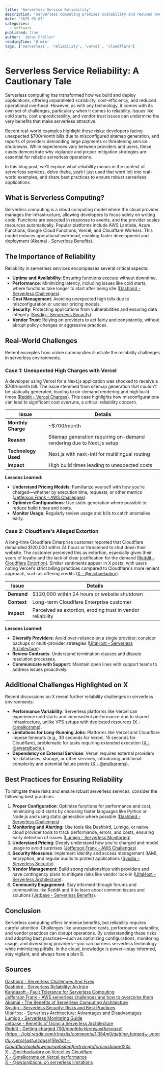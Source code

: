 ```yaml
---
title: 'Serverless Service Reliability'
description: 'Serverless computing promises scalability and reduced overhead, but reliability challenges like cost unpredictability and vendor issues require careful attention and best practices.'
date: '2025-06-07'
categories:
  - software
published: true
author: 'Jonas Fröller'
readingTime: '8 min'
tags: ['serverless', 'reliability', 'vercel', 'cloudflare']
---
```


# Serverless Service Reliability: A Cautionary Tale

Serverless computing has transformed how we build and deploy applications, offering unparalleled scalability, cost-efficiency, and reduced operational overhead. However, as with any technology, it comes with its own set of challenges, particularly when it comes to reliability. Issues like cold starts, cost unpredictability, and vendor trust issues can undermine the very benefits that make serverless attractive.

Recent real-world examples highlight these risks: developers facing unexpected $700/month bills due to misconfigured sitemap generation, and reports of providers demanding large payments or threatening service shutdowns. While experiences vary between providers and users, these cases demonstrate why vigilance and proper mitigation strategies are essential for reliable serverless operations.

In this blog post, we'll explore what reliability means in the context of serverless services, delve (haha, yeah I just used that word lol) into real-world examples, and share best practices to ensure robust serverless applications.

## What is Serverless Computing?

Serverless computing is a cloud computing model where the cloud provider manages the infrastructure, allowing developers to focus solely on writing code. Functions are executed in response to events, and the provider scales resources automatically. Popular platforms include AWS Lambda, Azure Functions, Google Cloud Functions, Vercel, and Cloudflare Workers. This model reduces operational overhead, enabling faster development and deployment ([Akamai - Serverless Benefits](https://www.akamai.com/blog/cloud/the-benefits-of-serverless-computing-architecture)).

## The Importance of Reliability

Reliability in serverless services encompasses several critical aspects:

- **Uptime and Availability**: Ensuring functions execute without downtime.
- **Performance**: Minimizing latency, including issues like cold starts, where functions take longer to start after being idle ([Dashbird - Serverless Challenges](https://dashbird.io/knowledge-base/basic-concepts/serverless-challenges-and-solutions/)).
- **Cost Management**: Avoiding unexpected high bills due to misconfiguration or unclear pricing models.
- **Security**: Protecting applications from vulnerabilities and ensuring data integrity ([Sysdig - Serverless Security](https://sysdig.com/learn-cloud-native/serverless-security-risks-and-best-practices/)).
- **Vendor Trust**: Relying on providers to act fairly and consistently, without abrupt policy changes or aggressive practices.

## Real-World Challenges

Recent examples from online communities illustrate the reliability challenges in serverless environments.

### Case 1: Unexpected High Charges with Vercel

A developer using Vercel for a Next.js application was shocked to receive a $700/month bill. The issue stemmed from sitemap generation that couldn't be statically generated, leading to on-demand rendering and high build times ([Reddit - Vercel Charges](https://old.reddit.com/r/nextjs/comments/1l384m0/getting_charged_700month_by_vercel_just_because/)). This case highlights how misconfigurations can lead to significant cost overruns, a critical reliability concern.

| **Issue**           | **Details**                                                           |
| ------------------- | --------------------------------------------------------------------- |
| **Monthly Charge**  | ~$700/month                                                           |
| **Reason**          | Sitemap generation requiring on-demand rendering due to Next.js setup |
| **Technology Used** | Next.js with next-intl for multilingual routing                       |
| **Impact**          | High build times leading to unexpected costs                          |

**Lessons Learned**:
- **Understand Pricing Models**: Familiarize yourself with how you're charged—whether by execution time, requests, or other metrics ([Jefferson Frank - AWS Challenges](https://www.jeffersonfrank.com/insights/aws-serverless-challenges-and-tips/)).
- **Optimize Configurations**: Use static generation where possible to reduce build times and costs.
- **Monitor Usage**: Regularly review usage and bills to catch anomalies early.

### Case 2: Cloudflare's Alleged Extortion

A long-time Cloudflare Enterprise customer reported that Cloudflare demanded $120,000 within 24 hours or threatened to shut down their website. The customer perceived this as extortion, especially given their years of loyalty and the lack of clear justification for the demand ([Reddit - Cloudflare Extortion](https://www.reddit.com/r/CloudFlare/comments/1d14zrf/cloudflare_took_down_our_website_after_trying_to/)). Similar sentiments appear in X posts, with users noting Vercel's strict billing practices compared to Cloudflare's more lenient approach, such as offering credits ([X - @michaelaubry](https://x.com/michaelaubry/status/1930915964738265288)).

| **Issue**   | **Details**                                                 |
| ----------- | ----------------------------------------------------------- |
| **Demand**  | $120,000 within 24 hours or website shutdown                |
| **Context** | Long-term Cloudflare Enterprise customer                    |
| **Impact**  | Perceived as extortion, eroding trust in vendor reliability |

**Lessons Learned**:
- **Diversify Providers**: Avoid over-reliance on a single provider; consider backups or multi-provider strategies ([UltaHost - Serverless Architecture](https://ultahost.com/blog/serverless-architecture/)).
- **Review Contracts**: Understand termination clauses and dispute resolution processes.
- **Communicate with Support**: Maintain open lines with support teams to address issues proactively.

## Additional Challenges Highlighted on X

Recent discussions on X reveal further reliability challenges in serverless environments:

- **Performance Variability**: Serverless platforms like Vercel can experience cold starts and inconsistent performance due to shared infrastructure, unlike VPS setups with dedicated resources ([X - @melkornms](https://x.com/melkornms/status/1929861105922236580)).
- **Limitations for Long-Running Jobs**: Platforms like Vercel and Cloudflare impose timeouts (e.g., 30 seconds for Vercel, 15 seconds for Cloudflare), problematic for tasks requiring extended execution ([X - @swarajbachu](https://x.com/swarajbachu/status/1929077782929420516)).
- **Dependency on External Services**: Vercel requires external providers for databases, storage, or other services, introducing additional complexity and potential failure points ([X - @melkornms](https://x.com/melkornms/status/1929820710060380289)).

## Best Practices for Ensuring Reliability

To mitigate these risks and ensure robust serverless services, consider the following best practices:

1. **Proper Configuration**: Optimize functions for performance and cost, minimizing cold starts by choosing faster languages like Python or Node.js and using static generation where possible ([Dashbird - Serverless Challenges](https://dashbird.io/knowledge-base/basic-concepts/serverless-challenges-and-solutions/)).
2. **Monitoring and Alerting**: Use tools like Dashbird, Lumigo, or native cloud provider tools to track performance, errors, and costs, ensuring early detection of issues ([Lumigo - Serverless Monitoring](https://lumigo.io/serverless-monitoring-guide/)).
3. **Understand Pricing**: Deeply understand how you're charged and model usage to avoid surprises ([Jefferson Frank - AWS Challenges](https://www.jeffersonfrank.com/insights/aws-serverless-challenges-and-tips/)).
4. **Security Measures**: Implement identity and access management (IAM), encryption, and regular audits to protect applications ([Sysdig - Serverless Security](https://sysdig.com/learn-cloud-native/serverless-security-risks-and-best-practices/)).
5. **Vendor Management**: Build strong relationships with providers and have contingency plans to mitigate risks like vendor lock-in ([UltaHost - Serverless Architecture](https://ultahost.com/blog/serverless-architecture/)).
6. **Community Engagement**: Stay informed through forums and communities like Reddit and X to learn about common issues and solutions ([Jetbase - Serverless Benefits](https://jetbase.io/blog/benefits-of-using-a-serverless-architecture-pros-and-cons-reviewed)).

## Conclusion

Serverless computing offers immense benefits, but reliability requires careful attention. Challenges like unexpected costs, performance variability, and vendor practices can disrupt operations. By understanding these risks and adopting best practices—such as optimizing configurations, monitoring usage, and diversifying providers—you can harness serverless technology while minimizing pitfalls. In the cloud, knowledge is power—stay informed, stay vigilant, and always have a plan B.

## Sources

[Dashbird - Serverless Challenges And Fixes](https://dashbird.io/knowledge-base/basic-concepts/serverless-challenges-and-solutions)  
[Dashbird - Serverless Reliability: An Intro](https://dashbird.io/knowledge-base/basic-concepts/reliability)  
[Kandasoft - Fault Tolerance for Serverless Computing](https://www.kandasoft.com/blog/fault-tolerance-and-serverless-computing)  
[Jefferson Frank - AWS serverless challenges and how to overcome them](https://www.jeffersonfrank.com/insights/aws-serverless-challenges-and-tips)  
[Akamai - The Benefits of Serverless Computing Architecture](https://www.akamai.com/blog/cloud/the-benefits-of-serverless-computing-architecture)  
[Sysdig - Serverless Security: Risks and Best Practices](https://sysdig.com/learn-cloud-native/serverless-security-risks-and-best-practices)  
[UltaHost - Serverless Architecture: Advantages and Disadvantages](https://ultahost.com/blog/serverless-architecture)  
[Lumigo - Serverless Monitoring Guide](https://lumigo.io/serverless-monitoring-guide)  
[Jetbase - Benefits of Using a Serverless Architecture](https://jetbase.io/blog/benefits-of-using-a-serverless-architecture-pros-and-cons-reviewed)  
[Reddit - Getting charged $700/month by Vercel just because](https://old.reddit.com/r/nextjs/comments/1l384m0/getting_charged_700month_by_vercel_just_because)  
[Reddit - Cloudflare took down our website after trying to force us to pay 120k$](https://www.reddit.com/r/CloudFlare/comments/1d14zrf/cloudflare_took_down_our_website_after_trying_to)  
[X - @michaelaubry on Vercel vs Cloudflare](https://x.com/michaelaubry/status/1930915964738265288)  
[X - @melkornms on Vercel performance](https://x.com/melkornms/status/1929861105922236580)  
[X - @swarajbachu on serverless limitations](https://x.com/swarajbachu/status/1929077782929420516)  
